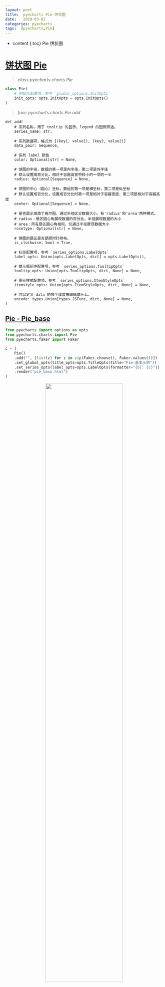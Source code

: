```yaml
---
layout: post
title:  pyecharts Pie 饼状图 
date:   2020-03-02
categories: pyecharts
tags:  [pyecharts,Pie]
---
```

* content
{:toc}
Pie 饼状图 











# [**饼状图 Pie**](http://gallery.pyecharts.org/#/Pie/README)

> *class pyecharts.charts.Pie*

```python
class Pie(
    # 初始化配置项，参考 `global_options.InitOpts`
    init_opts: opts.InitOpts = opts.InitOpts()
)
```

> *func pyecharts.charts.Pie.add*

```
def add(
    # 系列名称，用于 tooltip 的显示，legend 的图例筛选。
    series_name: str,

    # 系列数据项，格式为 [(key1, value1), (key2, value2)]
    data_pair: Sequence,

    # 系列 label 颜色
    color: Optional[str] = None,

    # 饼图的半径，数组的第一项是内半径，第二项是外半径
    # 默认设置成百分比，相对于容器高宽中较小的一项的一半
    radius: Optional[Sequence] = None,

    # 饼图的中心（圆心）坐标，数组的第一项是横坐标，第二项是纵坐标
    # 默认设置成百分比，设置成百分比时第一项是相对于容器宽度，第二项是相对于容器高度
    center: Optional[Sequence] = None,

    # 是否展示成南丁格尔图，通过半径区分数据大小，有'radius'和'area'两种模式。
    # radius：扇区圆心角展现数据的百分比，半径展现数据的大小
    # area：所有扇区圆心角相同，仅通过半径展现数据大小
    rosetype: Optional[str] = None,

    # 饼图的扇区是否是顺时针排布。
    is_clockwise: bool = True,

    # 标签配置项，参考 `series_options.LabelOpts`
    label_opts: Union[opts.LabelOpts, dict] = opts.LabelOpts(),

    # 提示框组件配置项，参考 `series_options.TooltipOpts`
    tooltip_opts: Union[opts.TooltipOpts, dict, None] = None,

    # 图元样式配置项，参考 `series_options.ItemStyleOpts`
    itemstyle_opts: Union[opts.ItemStyleOpts, dict, None] = None,

    # 可以定义 data 的哪个维度被编码成什么。
    encode: types.Union[types.JSFunc, dict, None] = None,
)
```



## [Pie - Pie_base](http://gallery.pyecharts.org/#/Pie/pie_base?id=pie-pie_base)

```python
from pyecharts import options as opts
from pyecharts.charts import Pie
from pyecharts.faker import Faker

c = (
    Pie()
    .add("", [list(z) for z in zip(Faker.choose(), Faker.values())])
    .set_global_opts(title_opts=opts.TitleOpts(title="Pie-基本示例"))
    .set_series_opts(label_opts=opts.LabelOpts(formatter="{b}: {c}"))
    .render("pie_base.html")
)

```

<center><img src="https://raw.githubusercontent.com/HG1227/image/master/img_tuchuang/20200521153306.png" width="70%" height="70%"></center>

> `zip` 将数据打包成元组，Pie 的数据格式为 数组格式的，要用 `list()` 将打包的数据转化为列表
>
> 如果数据是 pandas 处理得到的，要将其转为即 `.tolist()` 

## [Pie - Customized_pie](http://gallery.pyecharts.org/#/Pie/customized_pie?id=pie-customized_pie)

```python
import pyecharts.options as opts
from pyecharts.charts import Pie

x_data = ["直接访问", "邮件营销", "联盟广告", "视频广告", "搜索引擎"]
y_data = [335, 310, 274, 235, 400]
data_pair = [list(z) for z in zip(x_data, y_data)]
data_pair.sort(key=lambda x: x[1])

(
    Pie(init_opts=opts.InitOpts(bg_color="#2c343c"))
    .add(
        series_name="来源访问",
        data_pair=data_pair,
        rosetype="radius",
        radius="55%",
        center=["55%", "55%"],
        label_opts=opts.LabelOpts(is_show=False, position="center")
    )
    .set_global_opts(
        title_opts=opts.TitleOpts(
            title="Customized Pie",
            pos_left='center',
            pos_top="20",
            title_textstyle_opts=opts.TextStyleOpts(color="#afd")
        ),
        legend_opts=opts.LegendOpts(is_show=False)
    )
    .set_series_opts(
        tooltip_opts=opts.TooltipOpts(
            trigger='item',
            formatter="{a}<br/>{b}:{c}({d}%)"
            # a 表示  series_name
            # b 表示  数据名称
            # c 表示 数据
            # d 表示 百分比

        ),
        label_opts=opts.LabelOpts(color="rgba(255, 255, 255, 0.3)")
    )
    .render("customized_pie.html")
)
```

<center><img src="https://raw.githubusercontent.com/HG1227/image/master/img_tuchuang/20200521152751.png" width="70%" height="70%"></center> 
## [Pie - Doughnut_chart](http://gallery.pyecharts.org/#/Pie/doughnut_chart?id=pie-doughnut_chart)

```python
import pyecharts.options as opts
from pyecharts.charts import Pie


x_data = ["直接访问", "邮件营销", "联盟广告", "视频广告", "搜索引擎"]
y_data = [335, 310, 234, 135, 1548]

(
    Pie(init_opts=opts.InitOpts(width="1600px", height="1000px"))
    .add(
        series_name="访问来源",
        data_pair=[list(z) for z in zip(x_data, y_data)],
        radius=["50%", "70%"],
        label_opts=opts.LabelOpts(is_show=False, position="center"),
    )
    .set_global_opts(legend_opts=opts.LegendOpts(pos_left="legft", orient="vertical"))
    .set_series_opts(
        tooltip_opts=opts.TooltipOpts(
            trigger="item", formatter="{a} <br/>{b}: {c} ({d}%)"
        ),
        # label_opts=opts.LabelOpts(formatter="{b}: {c}")
    )
    .render("doughnut_chart.html")
)

```

<center><img src="https://raw.githubusercontent.com/HG1227/image/master/img_tuchuang/20200521155105.png" width="70%" height="70%"></center>

## [Pie - Pie_rich_label](http://gallery.pyecharts.org/#/Pie/pie_rich_label?id=pie-pie_rich_label)

```python
from pyecharts import options as opts
from pyecharts.charts import Pie
from pyecharts.faker import Faker

c = (
    Pie()
    .add(
        "",
        [list(z) for z in zip(Faker.choose(), Faker.values())],
        radius=["40%", "55%"],
        label_opts=opts.LabelOpts(
            position="outside",
            formatter="{a|{a}}{abg|}\n{hr|}\n {b|{b}: }{c}  {per|{d}%}  ",
            background_color="#eee",
            border_color="#aaa",
            border_width=1,
            border_radius=4,
            rich={
                "a": {"color": "#999", "lineHeight": 22, "align": "center"},
                "abg": {
                    "backgroundColor": "#e3e3e3",
                    "width": "100%",
                    "align": "right",
                    "height": 22,
                    "borderRadius": [4, 4, 0, 0],
                },
                "hr": {
                    "borderColor": "#aaa",
                    "width": "100%",
                    "borderWidth": 0.5,
                    "height": 0,
                },
                "b": {"fontSize": 16, "lineHeight": 33},
                "per": {
                    "color": "#eee",
                    "backgroundColor": "#334455",
                    "padding": [2, 4],
                    "borderRadius": 2,
                },
            },
        ),
    )
    .set_global_opts(title_opts=opts.TitleOpts(title="Pie-富文本示例"))
    .render("pie_rich_label.html")
)

```

<center><img src="https://raw.githubusercontent.com/HG1227/image/master/img_tuchuang/20200521154737.png" width="70%" height="70%"></center>

## [Pie - Pie_position](http://gallery.pyecharts.org/#/Pie/pie_position?id=pie-pie_position)

```python
from pyecharts import options as opts
from pyecharts.charts import Pie
from pyecharts.faker import Faker

c = (
    Pie()
    .add(
        "",
        [list(z) for z in zip(Faker.choose(), Faker.values())],
        center=["35%", "50%"],
    )
    .set_global_opts(
        title_opts=opts.TitleOpts(title="Pie-调整位置"),
        legend_opts=opts.LegendOpts(pos_left="15%"),
    )
    .set_series_opts(label_opts=opts.LabelOpts(formatter="{b}: {c}"))
    .render("pie_position.html")
)
```

<center><img src="https://raw.githubusercontent.com/HG1227/image/master/img_tuchuang/20200521153526.png" width="70%" height="70%"></center>

## [Pie - Pie_rosetype](http://gallery.pyecharts.org/#/Pie/pie_rosetype?id=pie-pie_rosetype)

```python
from pyecharts import options as opts
from pyecharts.charts import Pie
from pyecharts.faker import Faker


v = Faker.choose()
c = (
    Pie()
    .add(
        "",
        [list(z) for z in zip(v, Faker.values())],
        radius=["30%", "75%"],
        center=["25%", "50%"],
        rosetype="radius",
        label_opts=opts.LabelOpts(is_show=False),
    )
    .add(
        "",
        [list(z) for z in zip(v, Faker.values())],
        radius=["30%", "75%"],
        center=["75%", "50%"],
        rosetype="area",
    )
    .set_global_opts(title_opts=opts.TitleOpts(title="Pie-玫瑰图示例"))
    .render("pie_rosetype.html")
    
  
)

```

<center><img src="https://raw.githubusercontent.com/HG1227/image/master/img_tuchuang/20200521153819.png" width="70%" height="70%"></center>
是否展示成南丁格尔图，通过半径区分数据大小，有`radius`和`area`两种模式。     

- `radius`：扇区圆心角展现数据的百分比，半径展现数据的大小    

- `area`：所有扇区圆心角相同，仅通过半径展现数据大小



## [Pie - Pie_radius](http://gallery.pyecharts.org/#/Pie/pie_radius?id=pie-pie_radius)

```python
from pyecharts import options as opts
from pyecharts.charts import Pie
from pyecharts.faker import Faker

c = (
    Pie()
    .add(
        "",
        [list(z) for z in zip(Faker.choose(), Faker.values())],
        radius=["40%", "75%"],
    )
    .set_global_opts(
        title_opts=opts.TitleOpts(title="Pie-Radius"),
        legend_opts=opts.LegendOpts(orient="vertical", pos_top="15%", pos_left="2%"),
    )
    .set_series_opts(label_opts=opts.LabelOpts(formatter="{b}: {c}"))
    .render("pie_radius.html")
)

```

<center><img src="https://raw.githubusercontent.com/HG1227/image/master/img_tuchuang/20200521154132.png" width="70%" height="70%"></center>
饼图的半径，数组的第一项是内半径，第二项是外半径    **默认设置成百分比，相对于容器高宽中较小的一项的一半**   ` radius: Optional[Sequence] = None,`



## [Pie - Mutiple_pie](http://gallery.pyecharts.org/#/Pie/mutiple_pie?id=pie-mutiple_pie)

```python
from pyecharts import options as opts
from pyecharts.charts import Pie
from pyecharts.commons.utils import JsCode


fn = """
    function(params) {
        if(params.name == '其他')
            return '\\n\\n\\n' + params.name + ' : ' + params.value + '%';
        return params.name + ' : ' + params.value + '%';
    }
    """


def new_label_opts():
    return opts.LabelOpts(formatter=JsCode(fn), position="center")


c = (
    Pie()
    .add(
        "",
        [list(z) for z in zip(["剧情", "其他"], [25, 75])],
        center=["20%", "30%"],
        radius=[60, 80],
        label_opts=new_label_opts(),
    )
    .add(
        "",
        [list(z) for z in zip(["奇幻", "其他"], [24, 76])],
        center=["55%", "30%"],
        radius=[60, 80],
        label_opts=new_label_opts(),
    )
    .add(
        "",
        [list(z) for z in zip(["爱情", "其他"], [14, 86])],
        center=["20%", "70%"],
        radius=[60, 80],
        label_opts=new_label_opts(),
    )
    .add(
        "",
        [list(z) for z in zip(["惊悚", "其他"], [11, 89])],
        center=["55%", "70%"],
        radius=[60, 80],
        label_opts=new_label_opts(),
    )
    .set_global_opts(
        title_opts=opts.TitleOpts(title="Pie-多饼图基本示例"),
        legend_opts=opts.LegendOpts(
            type_="scroll", pos_top="20%", pos_left="80%", orient="vertical"
        ),
    )
    .render("mutiple_pie.html")
)

```

<center><img src="https://raw.githubusercontent.com/HG1227/image/master/img_tuchuang/20200521155724.png" width="70%" height="70%"></center>

## [Pie - Nested_pies](http://gallery.pyecharts.org/#/Pie/nested_pies?id=pie-nested_pies)

```python
import pyecharts.options as opts
from pyecharts.charts import Pie


inner_x_data = ["直达", "营销广告", "搜索引擎"]
inner_y_data = [335, 679, 1548]
inner_data_pair = [list(z) for z in zip(inner_x_data, inner_y_data)]

outer_x_data = ["直达", "营销广告", "搜索引擎", "邮件营销", "联盟广告", "视频广告", "百度", "谷歌", "必应", "其他"]
outer_y_data = [335, 310, 234, 135, 1048, 251, 147, 102]
outer_data_pair = [list(z) for z in zip(outer_x_data, outer_y_data)]

(
    Pie(init_opts=opts.InitOpts(width="1600px", height="800px"))
    .add(
        series_name="访问来源",
        data_pair=inner_data_pair,
        radius=[0, "30%"],
        label_opts=opts.LabelOpts(position="inner"),
    )
    .add(
        series_name="访问来源",
        radius=["40%", "55%"],
        data_pair=outer_data_pair,
        label_opts=opts.LabelOpts(
            position="outside",
            formatter="{a|{a}}{abg|}\n{hr|}\n {b|{b}: }{c}  {per|{d}%}  ",
            background_color="#eee",
            border_color="#aaa",
            border_width=1,
            border_radius=4,
            rich={
                "a": {"color": "#999", "lineHeight": 22, "align": "center"},
                "abg": {
                    "backgroundColor": "#e3e3e3",
                    "width": "100%",
                    "align": "right",
                    "height": 22,
                    "borderRadius": [4, 4, 0, 0],
                },
                "hr": {
                    "borderColor": "#aaa",
                    "width": "100%",
                    "borderWidth": 0.5,
                    "height": 0,
                },
                "b": {"fontSize": 16, "lineHeight": 33},
                "per": {
                    "color": "#eee",
                    "backgroundColor": "#334455",
                    "padding": [2, 4],
                    "borderRadius": 2,
                },
            },
        ),
    )
    .set_global_opts(legend_opts=opts.LegendOpts(pos_left="left", orient="vertical"))
    .set_series_opts(
        tooltip_opts=opts.TooltipOpts(
            trigger="item", formatter="{a} <br/>{b}: {c} ({d}%)"
        )
    )
    .render("nested_pies.html")
)

```

<center><img src="https://raw.githubusercontent.com/HG1227/image/master/img_tuchuang/20200521154523.png" width="70%" height="70%"></center>









































## [Pie - Pie_scroll_legend](http://gallery.pyecharts.org/#/Pie/pie_scroll_legend?id=pie-pie_scroll_legend)

```python
from pyecharts import options as opts
from pyecharts.charts import Pie
from pyecharts.faker import Faker

c = (
    Pie()
    .add(
        "",
        [
            list(z)
            for z in zip(
                Faker.choose() + Faker.choose() + Faker.choose(),
                Faker.values() + Faker.values() + Faker.values(),
            )
        ],
        center=["40%", "50%"],
    )
    .set_global_opts(
        title_opts=opts.TitleOpts(title="Pie-Legend 滚动"),
        legend_opts=opts.LegendOpts(type_="scroll", pos_left="80%", orient="vertical"),
    )
    .set_series_opts(label_opts=opts.LabelOpts(formatter="{b}: {c}"))
    .render("pie_scroll_legend.html")
)

```

<center><img src="https://raw.githubusercontent.com/HG1227/image/master/img_tuchuang/20200521155323.png" width="70%" height="70%"></center>
图例的类型。可选值：    

- `plain`：普通图例。缺省就是普通图例。  

-  `scroll`：可滚动翻页的图例。当图例数量较多时可以使用。    
- `type_: Optional[str] = None`,



## [Pie - Pie_set_color](http://gallery.pyecharts.org/#/Pie/pie_set_color?id=pie-pie_set_color)

```
from pyecharts import options as opts
from pyecharts.charts import Pie
from pyecharts.faker import Faker

c = (
    Pie()
    .add("", [list(z) for z in zip(Faker.choose(), Faker.values())])
    .set_colors(["blue", "green", "yellow", "red", "pink", "orange", "purple"])
    .set_global_opts(title_opts=opts.TitleOpts(title="Pie-设置颜色"))
    .set_series_opts(label_opts=opts.LabelOpts(formatter="{b}: {c}"))
    .render("pie_set_color.html")
)
```

<center><img src="https://raw.githubusercontent.com/HG1227/image/master/img_tuchuang/20200521153628.png" width="70%" height="70%"></center>